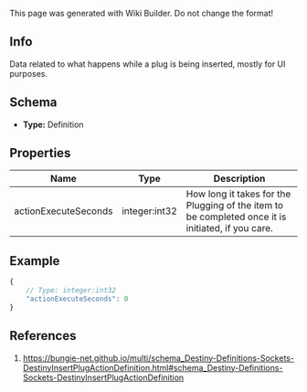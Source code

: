 <span class="wiki-builder">This page was generated with Wiki Builder. Do not change the format!</span>

## Info
Data related to what happens while a plug is being inserted, mostly for UI purposes.

## Schema
* **Type:** Definition

## Properties
Name | Type | Description
---- | ---- | -----------
actionExecuteSeconds | integer:int32 | How long it takes for the Plugging of the item to be completed once it is initiated, if you care.

## Example
```javascript
{
    // Type: integer:int32
    "actionExecuteSeconds": 0
}

```

## References
1. https://bungie-net.github.io/multi/schema_Destiny-Definitions-Sockets-DestinyInsertPlugActionDefinition.html#schema_Destiny-Definitions-Sockets-DestinyInsertPlugActionDefinition
